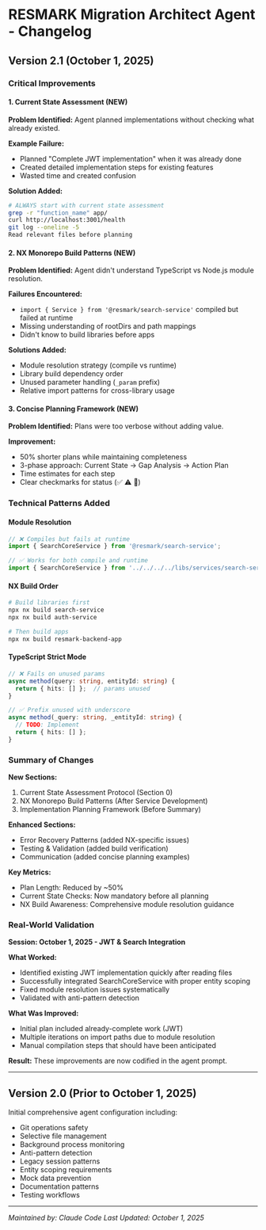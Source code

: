 # RESMARK Migration Architect Agent - Changelog

## Version 2.1 (October 1, 2025)

### Critical Improvements

#### 1. Current State Assessment (NEW)
**Problem Identified:** Agent planned implementations without checking what already existed.

**Example Failure:**
- Planned "Complete JWT implementation" when it was already done
- Created detailed implementation steps for existing features
- Wasted time and created confusion

**Solution Added:**
```bash
# ALWAYS start with current state assessment
grep -r "function_name" app/
curl http://localhost:3001/health
git log --oneline -5
Read relevant files before planning
```

#### 2. NX Monorepo Build Patterns (NEW)
**Problem Identified:** Agent didn't understand TypeScript vs Node.js module resolution.

**Failures Encountered:**
- `import { Service } from '@resmark/search-service'` compiled but failed at runtime
- Missing understanding of rootDirs and path mappings
- Didn't know to build libraries before apps

**Solutions Added:**
- Module resolution strategy (compile vs runtime)
- Library build dependency order
- Unused parameter handling (`_param` prefix)
- Relative import patterns for cross-library usage

#### 3. Concise Planning Framework (NEW)
**Problem Identified:** Plans were too verbose without adding value.

**Improvement:**
- 50% shorter plans while maintaining completeness
- 3-phase approach: Current State → Gap Analysis → Action Plan
- Time estimates for each step
- Clear checkmarks for status (✅ ⚠️ 🚫)

### Technical Patterns Added

#### Module Resolution
```typescript
// ❌ Compiles but fails at runtime
import { SearchCoreService } from '@resmark/search-service';

// ✅ Works for both compile and runtime
import { SearchCoreService } from '../../../../libs/services/search-service/src/lib/core/search-core.service';
```

#### NX Build Order
```bash
# Build libraries first
npx nx build search-service
npx nx build auth-service

# Then build apps
npx nx build resmark-backend-app
```

#### TypeScript Strict Mode
```typescript
// ❌ Fails on unused params
async method(query: string, entityId: string) {
  return { hits: [] };  // params unused
}

// ✅ Prefix unused with underscore
async method(_query: string, _entityId: string) {
  // TODO: Implement
  return { hits: [] };
}
```

### Summary of Changes

**New Sections:**
1. Current State Assessment Protocol (Section 0)
2. NX Monorepo Build Patterns (After Service Development)
3. Implementation Planning Framework (Before Summary)

**Enhanced Sections:**
- Error Recovery Patterns (added NX-specific issues)
- Testing & Validation (added build verification)
- Communication (added concise planning examples)

**Key Metrics:**
- Plan Length: Reduced by ~50%
- Current State Checks: Now mandatory before all planning
- NX Build Awareness: Comprehensive module resolution guidance

### Real-World Validation

**Session: October 1, 2025 - JWT & Search Integration**

**What Worked:**
- Identified existing JWT implementation quickly after reading files
- Successfully integrated SearchCoreService with proper entity scoping
- Fixed module resolution issues systematically
- Validated with anti-pattern detection

**What Was Improved:**
- Initial plan included already-complete work (JWT)
- Multiple iterations on import paths due to module resolution
- Manual compilation steps that should have been anticipated

**Result:** These improvements are now codified in the agent prompt.

---

## Version 2.0 (Prior to October 1, 2025)

Initial comprehensive agent configuration including:
- Git operations safety
- Selective file management
- Background process monitoring
- Anti-pattern detection
- Legacy session patterns
- Entity scoping requirements
- Mock data prevention
- Documentation patterns
- Testing workflows

---

*Maintained by: Claude Code*
*Last Updated: October 1, 2025*
